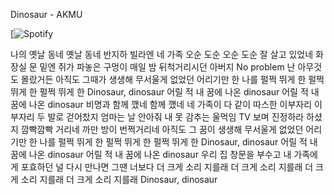 Dinosaur - AKMU

[![Spotify](https://open.spotify.com/track/49KDK2ccYnOCYPeXfDO3YT?si=77027fa89c5f4561)

나의 옛날 동네
옛날 동네 반지하 빌라엔
네 가족 오순 도순
오순 도순 잘 살고 있었네
화장실 문 밑엔 쥐가 파놓은 구멍이
매일 밤 뒤척거리시던 아버지
No problem
난 아무것도 몰랐거든
아직도 그때가 생생해
무서울게 없었던 어리기만 한 나를
펄쩍 뛰게 한
펄쩍 뛰게 한
펄쩍 뛰게 한
Dinosaur, dinosaur
어릴 적 내 꿈에 나온 dinosaur
어릴 적 내 꿈에 나온 dinosaur
비명과 함께 깼네
함께 깼네 네 가족이 다 같이
따스한 이부자리
이부자리 두 발로 걷어찼지
엄마는 날 안아줘
내 못 감추는 울먹임
TV 보며 진정하라 하셨지
깜빡깜빡 거리네
까만 방이 번쩍거리네
아직도 그 꿈이 생생해
무서울게 없었던 어리기만 한 나를
펄쩍 뛰게 한
펄쩍 뛰게 한
펄쩍 뛰게 한
Dinosaur, dinosaur
어릴 적 내 꿈에 나온 dinosaur
어릴 적 내 꿈에 나온 dinosaur
우리 집 창문을 부수고
내 가족에게 포효하던
널 다시 만나면
그땐 너보다 더 크게 소리 지를래
더 크게 소리 지를래
더 크게 소리 지를래
더 크게 소리 지를래
Dinosaur, dinosaur
